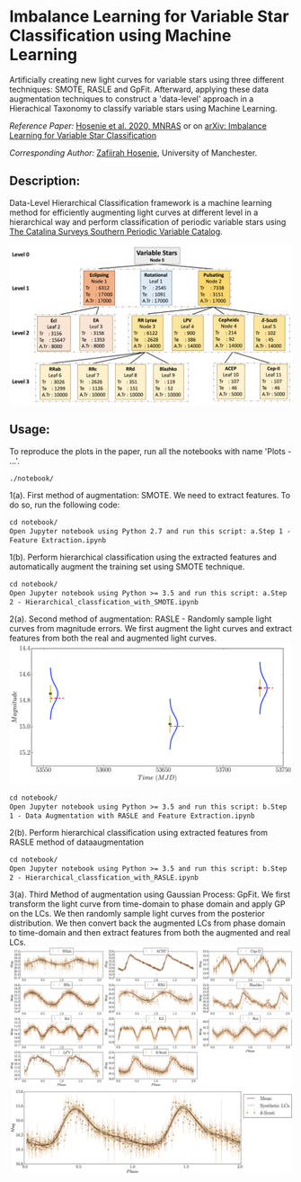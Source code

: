 # Imbalance Learning for Variable Star Classification using Machine Learning

Artificially creating new light curves for variable stars using three different techniques: SMOTE, RASLE and GpFit. Afterward, applying these data augmentation techniques to construct a 'data-level' approach in a Hierachical Taxonomy to classify variable stars using Machine Learning.

*Reference Paper:* [Hosenie et al. 2020, MNRAS](https://doi.org/10.1093/mnras/staa642) or on [arXiv: Imbalance Learning for Variable Star Classification](https://arxiv.org/abs/2002.12386)

*Corresponding Author:* 
[Zafiirah Hosenie](https://www.linkedin.com/in/zafiirah-hosenie/), University of Manchester.

## Description:

Data-Level Hierarchical Classification framework is a machine learning method for efficiently augmenting light curves at different level in a hierarchical way and perform classification of periodic variable stars using [The Catalina Surveys Southern Periodic Variable Catalog](http://nesssi.cacr.caltech.edu/DataRelease/VarcatS.html).

![alt tag](./plots/Hierarchical-Tree-2.png)

Usage:
---
To reproduce the plots in the paper, run all the notebooks with name 'Plots - ...'.

```
./notebook/
```
1(a). First method of augmentation: SMOTE. We need to extract features. To do so, run the following code:

```
cd notebook/
Open Jupyter notebook using Python 2.7 and run this script: a.Step 1 - Feature Extraction.ipynb
```
1(b). Perform hierarchical classification using the extracted features and automatically augment the training set using SMOTE technique.
```
cd notebook/
Open Jupyter notebook using Python >= 3.5 and run this script: a.Step 2 - Hierarchical_classfication_with_SMOTE.ipynb
```
2(a). Second method of augmentation: RASLE - Randomly sample light curves from magnitude errors. We first augment the light curves and extract features from both the real and augmented light curves.
![alt tag](./plots/RASLE.png)
```
cd notebook/
Open Jupyter notebook using Python >= 3.5 and run this script: b.Step 1 - Data Augmentation with RASLE and Feature Extraction.ipynb
```

2(b). Perform hierarchical classification using extracted features from RASLE method of dataaugmentation
```
cd notebook/
Open Jupyter notebook using Python >= 3.5 and run this script: b.Step 2 - Hierarchical_classfication_with_RASLE.ipynb
```

3(a). Third Method of augmentation using Gaussian Process: GpFit. We first transform the light curve from time-domain to phase domain and apply GP on the LCs. We then randomly sample light curves from the posterior distribution. We then convert back the augmented LCs from phase domain to time-domain and then extract features from both the augmented and real LCs.
![alt tag](./plots/GpFit1.png)
![alt tag](./plots/GpFit2.png)
